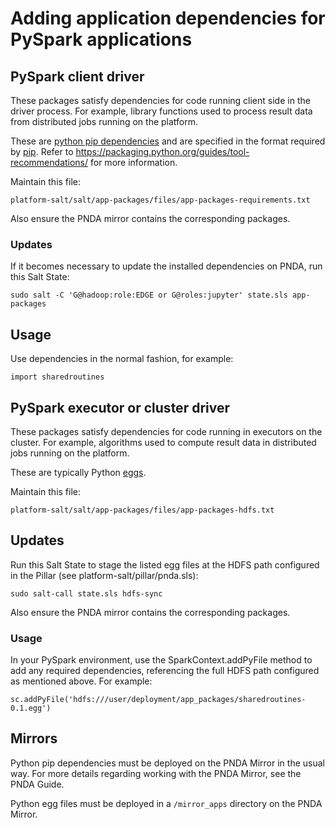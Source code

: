 # Adding application dependencies for PySpark applications

## PySpark client driver ##

These packages satisfy dependencies for code running client side in the driver process. For example, library functions used to process result data from distributed jobs running on the platform.

These are [python pip dependencies](https://pypi.python.org/pypi) and are specified in the format required by [pip](https://pypi.python.org/pypi/pip). Refer to https://packaging.python.org/guides/tool-recommendations/ for more information.

Maintain this file:

```platform-salt/salt/app-packages/files/app-packages-requirements.txt```

Also ensure the PNDA mirror contains the corresponding packages.

### Updates ###

If it becomes necessary to update the installed dependencies on PNDA, run this Salt State:

```sudo salt -C 'G@hadoop:role:EDGE or G@roles:jupyter' state.sls app-packages```

## Usage ##

Use dependencies in the normal fashion, for example:

```import sharedroutines```

## PySpark executor or cluster driver ##

These packages satisfy dependencies for code running in executors on the cluster. For example, algorithms used to compute result data in distributed jobs running on the platform.

These are typically Python [eggs](https://setuptools.readthedocs.io/en/latest/formats.html).

Maintain this file:

```platform-salt/salt/app-packages/files/app-packages-hdfs.txt```

## Updates ##

Run this Salt State to stage the listed egg files at the HDFS path configured in the Pillar (see platform-salt/pillar/pnda.sls):

```sudo salt-call state.sls hdfs-sync```

Also ensure the PNDA mirror contains the corresponding packages.

### Usage ###

In your PySpark environment, use the SparkContext.addPyFile method to add any required dependencies, referencing the full HDFS path configured as mentioned above. For example:

```sc.addPyFile('hdfs:///user/deployment/app_packages/sharedroutines-0.1.egg')```

## Mirrors ##

Python pip dependencies must be deployed on the PNDA Mirror in the usual way. For more details regarding working with the PNDA Mirror, see the PNDA Guide.

Python egg files must be deployed in a ```/mirror_apps``` directory on the PNDA Mirror.

